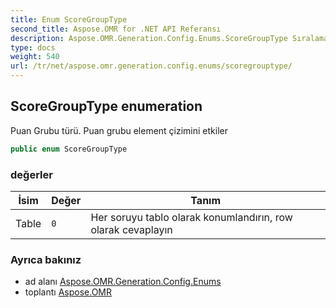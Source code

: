 ```yaml
---
title: Enum ScoreGroupType
second_title: Aspose.OMR for .NET API Referansı
description: Aspose.OMR.Generation.Config.Enums.ScoreGroupType Sıralama. Puan Grubu türü. Puan grubu element çizimini etkiler
type: docs
weight: 540
url: /tr/net/aspose.omr.generation.config.enums/scoregrouptype/
---
```

## ScoreGroupType enumeration

Puan Grubu türü. Puan grubu element çizimini etkiler

```csharp
public enum ScoreGroupType
```

### değerler

| İsim | Değer | Tanım |
| --- | --- | --- |
| Table | `0` | Her soruyu tablo olarak konumlandırın, row olarak cevaplayın |

### Ayrıca bakınız

* ad alanı [Aspose.OMR.Generation.Config.Enums](../../aspose.omr.generation.config.enums/)
* toplantı [Aspose.OMR](../../)


